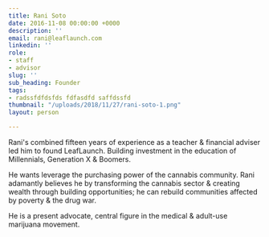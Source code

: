 ```yaml
---
title: Rani Soto
date: 2016-11-08 00:00:00 +0000
description: ''
email: rani@leaflaunch.com
linkedin: ''
role:
- staff
- advisor
slug: ''
sub_heading: Founder
tags:
- radssfdfdsfds fdfasdfd saffdssfd
thumbnail: "/uploads/2018/11/27/rani-soto-1.png"
layout: person

---
```

Rani's combined  fifteen years of experience as a teacher & financial adviser led him to found LeafLaunch. Building investment in the education of Millennials, Generation X  & Boomers.

He wants leverage the purchasing power of the cannabis community. Rani adamantly believes he by transforming the cannabis sector & creating wealth through building opportunities; he can rebuild communities affected by poverty & the drug war.

He is a present advocate, central figure in the medical & adult-use marijuana movement.